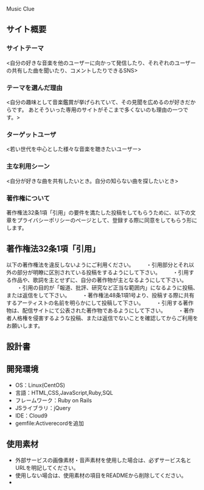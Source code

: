 Music Clue

## サイト概要
### サイトテーマ
<自分の好きな音楽を他のユーザーに向かって発信したり、それぞれのユーザーの共有した曲を聞いたり、コメントしたりできるSNS>

### テーマを選んだ理由
<自分の趣味として音楽鑑賞が挙げられていて、その見聞を広めるのが好きだからです。
あとそういった専用のサイトがそこまで多くないのも理由の一つです。>

### ターゲットユーザ
<若い世代を中心とした様々な音楽を聴きたいユーザー>

### 主な利用シーン
<自分が好きな曲を共有したいとき。自分の知らない曲を探したいとき>

### 著作権について
著作権法32条1項「引用」の要件を満たした投稿をしてもらうために、以下の文章をプライバシーポリシーのページとして、登録する際に同意をしてもらう形にします。

## 著作権法32条1項「引用」
以下の著作権法を違反しないようにご利用ください。
　　・引用部分とそれ以外の部分が明瞭に区別されている投稿をするようにして下さい。
　　・引用する作品や、歌詞を主とせずに、自分の著作物が主となるようにして下さい。
　　・引用の目的が「報道、批評、研究など正当な範囲内」になるように投稿、または返信をして下さい。
　　・著作権法48条1項1号より、投稿する際に共有するアーティストの名前を明らかにして投稿して下さい。
　　・引用する著作物は、配信サイトにて公表された著作物であるようにして下さい。
　　・著作者人格権を侵害するような投稿、または返信でないことを確認してからご利用をお願いします。


## 設計書

## 開発環境
- OS：Linux(CentOS)
- 言語：HTML,CSS,JavaScript,Ruby,SQL
- フレームワーク：Ruby on Rails
- JSライブラリ：jQuery
- IDE：Cloud9
- gemfile:Activerecordを追加

## 使用素材
- 外部サービスの画像素材・音声素材を使用した場合は、必ずサービス名とURLを明記してください。
- 使用しない場合は、使用素材の項目をREADMEから削除してください。
- 